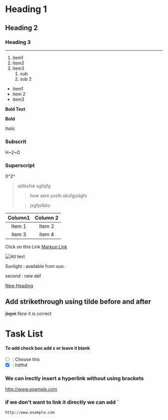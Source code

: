 # Heading 1
## Heading 2
### Heading 3

<Putting a horizontal line>

---
<Ordered List>

1. item1
2. item2
3. item3
    1. sub
    2. sub 2
 

<Unordered List>

- item1
- item 2
- item3

<Bold Line>

**Bold Text**

__Bold__

<Italic>

*Italic*
### Subscrit
H~2~O

### Superscript
X^2^



<Block Quotes>

> sbfksfsk sgfsjfg 
>> how aere yosfs
>> skufgjsdgfs
>
>> jsgfjsfbks


<For changing the items position of the table use:>

| Column1 | Column 2|
|:---------:|:--------:|
| Item 1  | Item 2 |
| item 3| item 4|



<Links>


Click on this Link [Markup Link](https://markdownlivepreview.com/)

![Alt text](/image/sample.webp "Sample image.")

Sunlight
: available from sun.

second
: new def



<Its just to add a custom heading to an website>

[New Heading](#Heading1)

## Add strikethrough using tilde before and after
~~jbgsk~~
Now it is correct 

# Task List 
#### To add check box add x or leave it blank 

- [ ] : Choose this 
- [x] : hdthd

### We can irectly insert a hyperlink without using brackets
http://www.example.com

### if we don't want to link it directly we can add `

`http://www.example.com`










